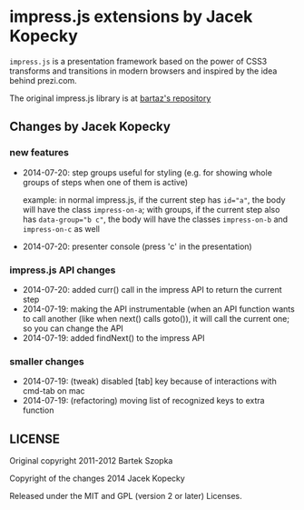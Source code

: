 impress.js extensions by Jacek Kopecky
============

`impress.js` is a presentation framework based on the power of CSS3 transforms and 
transitions in modern browsers and inspired by the idea behind prezi.com.

The original impress.js library is at [bartaz's repository](http://github.com/bartaz/impress.js)

Changes by Jacek Kopecky
------------

### new features

 - 2014-07-20: step groups useful for styling (e.g. for showing whole groups
   of steps when one of them is active)

   example: in normal impress.js, if the current step has `id="a"`, the body
   will have the class `impress-on-a`; with groups, if the current step
   also has `data-group="b c"`, the body will have the classes `impress-on-b`
   and `impress-on-c` as well

 - 2014-07-20: presenter console (press 'c' in the presentation)

### impress.js API changes

 - 2014-07-20: added curr() call in the impress API to return the current step
 - 2014-07-19: making the API instrumentable (when an API function
               wants to call another (like when next() calls goto()), it will
               call the current one; so you can change the API
 - 2014-07-19: added findNext() to the impress API

### smaller changes

 - 2014-07-19: (tweak) disabled [tab] key because of interactions with cmd-tab on mac
 - 2014-07-19: (refactoring) moving list of recognized keys to extra function


LICENSE
---------

Original copyright 2011-2012 Bartek Szopka

Copyright of the changes 2014 Jacek Kopecky

Released under the MIT and GPL (version 2 or later) Licenses.



